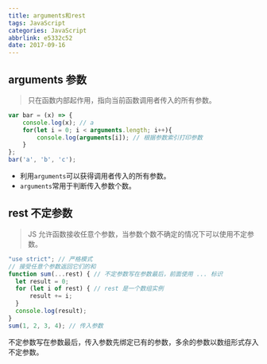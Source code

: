 ```yaml
---
title: arguments和rest
tags: JavaScript
categories: JavaScript
abbrlink: e5332c52
date: 2017-09-16
---
```

## arguments 参数
> 只在函数内部起作用，指向当前函数调用者传入的所有参数。

```javascript
var bar = (x) => {
    console.log(x); // a
    for(let i = 0; i < arguments.length; i++){
        console.log(arguments[i]); // 根据参数索引打印参数
    }
};
bar('a', 'b', 'c');
```

* 利用`arguments`可以获得调用者传入的所有参数。
* `arguments`常用于判断传入参数个数。

## rest 不定参数
> JS 允许函数接收任意个参数，当参数个数不确定的情况下可以使用不定参数。
```javascript
"use strict"; // 严格模式
// 接受任意个参数返回它们的和
function sum(...rest) { // 不定参数写在参数最后，前面使用 ... 标识
  let result = 0;
  for (let i of rest) { // rest 是一个数组实例
      result += i;
  }
  console.log(result);
}
sum(1, 2, 3, 4); // 传入参数
```
不定参数写在参数最后，传入参数先绑定已有的参数，多余的参数以数组形式存入不定参数。